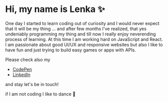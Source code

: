 # Hi, my name is Lenka :sparkles:

One day I started to learn coding out of curiosity and I would never expect that it will be my thing ... and after few months I've realized, that yes undeniably programming my thing and till now I really enjoy neverending process of learning. At this time I am working hard on JavaScript and React. 
I am passionate about good UI/UX and responsive websites but also I like to have fun and just trying to build easy games or apps with APIs. 

Please check also my 
- [CodePen](https://codepen.io/LenkaPuf) 
- [LinkedIn](https://www.linkedin.com/in/lenkafuksova82878/)

and stay let's be in touch! 

if I am not coding I like to dance :dancer:
